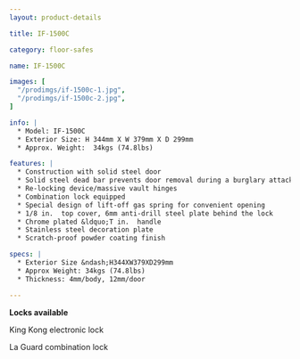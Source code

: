 ```yaml
---
layout: product-details

title: IF-1500C

category: floor-safes

name: IF-1500C

images: [
  "/prodimgs/if-1500c-1.jpg",
  "/prodimgs/if-1500c-2.jpg",
]

info: |
  * Model: IF-1500C
  * Exterior Size: H 344mm X W 379mm X D 299mm
  * Approx. Weight:  34kgs (74.8lbs)

features: |
  * Construction with solid steel door
  * Solid steel dead bar prevents door removal during a burglary attack
  * Re-locking device/massive vault hinges
  * Combination lock equipped
  * Special design of lift-off gas spring for convenient opening
  * 1/8 in.  top cover, 6mm anti-drill steel plate behind the lock
  * Chrome plated &ldquo;T in.  handle
  * Stainless steel decoration plate
  * Scratch-proof powder coating finish

specs: |
  * Exterior Size &ndash;H344XW379XD299mm
  * Approx Weight: 34kgs (74.8lbs)
  * Thickness: 4mm/body, 12mm/door

---
```




**Locks available**

King Kong electronic lock

La Guard combination lock
